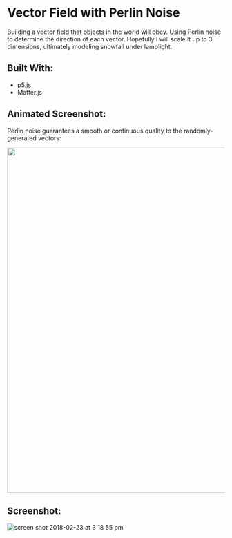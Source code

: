 # Vector Field with Perlin Noise
Building a vector field that objects in the world will obey. Using Perlin noise to determine the direction of each vector. Hopefully I will scale it up to 3 dimensions, ultimately modeling snowfall under lamplight.

## Built With:
- p5.js
- Matter.js

## Animated Screenshot:
Perlin noise guarantees a smooth or continuous quality to the randomly-generated vectors:

<!-- ![](https://media.giphy.com/media/fs64XzgZOse5mrPeiz/giphy.gif) -->
<img src="https://media.giphy.com/media/fs64XzgZOse5mrPeiz/giphy.gif" width="800px">

## Screenshot:
![screen shot 2018-02-23 at 3 18 55 pm](https://user-images.githubusercontent.com/29472568/36617407-f032bd7a-18ac-11e8-9dbf-2d42c89c0f35.png)
